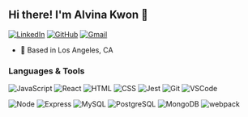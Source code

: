 ## Hi there! I'm Alvina Kwon 👋

[![LinkedIn](https://img.shields.io/badge/minjina90%20-%230077B5.svg?&style=flat-square&logo=linkedin&logoColor=white&link=https://www.linkedin.com/in/alvina-kwon/)](https://www.linkedin.com/in/alvina-kwon/)
[![GitHub](https://img.shields.io/badge/minjina90%20-%23121011.svg?&style=flat-square&logo=github&logoColor=white&link=https://github.com/minjina90)](https://github.com/minjina90)
[![Gmail](https://img.shields.io/badge/minjina90%20-%23D14836.svg?&style=flat-square&logo=gmail&logoColor=white&link=mailto:minjina90@gmail.com)](mailto:minjina90@gmail.com)

- :round_pushpin: Based in Los Angeles, CA

### Languages & Tools
![JavaScript](https://img.shields.io/badge/JavaScript%20-%23323330.svg?&style=flat-square&logo=javascript&logoColor=%23F7DF1E)
![React](https://img.shields.io/badge/React%20-%2320232a.svg?&style=flat-square&logo=react&logoColor=%2361DAFB)
![HTML](https://img.shields.io/badge/HTML5%20-%23E34F26.svg?&style=flat-square&logo=html5&logoColor=white)
![CSS](https://img.shields.io/badge/CSS3%20-%231572B6.svg?&style=flat-square&logo=css3&logoColor=white)
![Jest](https://img.shields.io/badge/Jest%20-%23C21325.svg?&style=flat-square&logo=Jest&logoColor=white)
![Git](https://img.shields.io/badge/Git%20-%23F05033.svg?&style=flat-square&logo=git&logoColor=white)
![VSCode](https://img.shields.io/badge/VS%20Code%20-%23007ACC.svg?&style=flat-square&logo=visual-studio-code&logoColor=white)

![Node](https://img.shields.io/badge/Node.js%20-%2343853D.svg?&style=flat-square&logo=node.js&logoColor=white)
![Express](https://img.shields.io/badge/Express%20-%23404d59.svg?&style=flat-square)
![MySQL](https://img.shields.io/badge/MySQL-%2300f.svg?&style=flat-square&logo=mysql&logoColor=white)
![PostgreSQL](https://img.shields.io/badge/PostgreSQL-%23316192.svg?&style=flat-square&logo=postgresql&logoColor=white)
![MongoDB](https://img.shields.io/badge/MongoDB-%234ea94b.svg?&style=flat-square&logo=mongodb&logoColor=white)
![webpack](https://img.shields.io/badge/webpack%20-%238DD6F9.svg?&style=flat-square&logo=webpack&logoColor=black)
